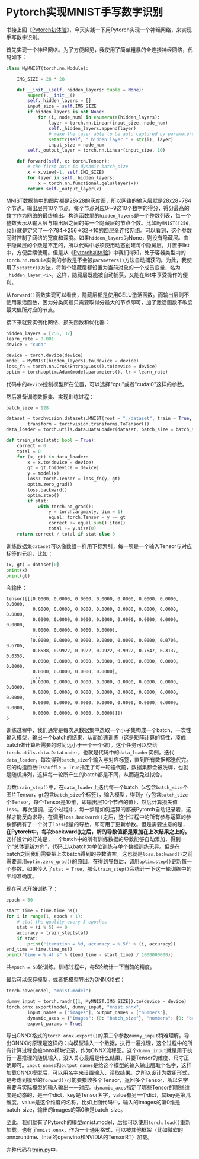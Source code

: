 # Pytorch实现MNIST手写数字识别

书接上回《[Pytorch初体验](../Pytorch初体验/README.md)》，今天实践一下用Pytorch实现一个神经网络，来实现手写数字识别。

首先实现一个神经网络。为了方便起见，我使用了简单粗暴的全连接神经网络，代码如下：
```python
class MyMNIST(torch.nn.Module):

    IMG_SIZE = 28 * 28

    def __init__(self, hidden_layers: tuple = None):
        super().__init__()
        self._hidden_layers = []
        input_size = self.IMG_SIZE
        if hidden_layers is not None:
            for (i, node_num) in enumerate(hidden_layers):
                layer = torch.nn.Linear(input_size, node_num)
                self._hidden_layers.append(layer)
                # make the layer able to be auto captured by parameters()
                setattr(self, "_hidden_layer_" + str(i), layer)
                input_size = node_num
        self._output_layer = torch.nn.Linear(input_size, 10)

    def forward(self, x: torch.Tensor):
        # the first axis is dynamic batch_size
        x = x.view(-1, self.IMG_SIZE)
        for layer in self._hidden_layers:
            x = torch.nn.functional.gelu(layer(x))
        return self._output_layer(x)
```

MNIST数据集中的图片都是28x28的灰度图，所以网络的输入层就是28x28=784个节点。输出层共10个节点，每个节点对应0～9这10个数字的得分，得分最高的数字作为网络的最终输出。构造函数里的`hidden_layers`是一个整数列表，每一个整数表示从输入层与输出层之间的每一个隐藏层的节点个数。比如`MyMNIST([256, 32])`就是定义了一个784->256->32->10的四层全连接网络。可以看到，这个参数同时控制了网络的宽度和深度。如果`hidden_layers`为None，则没有隐藏层。由于隐藏层的个数是不定的，所以代码中必须使用动态创建每个隐藏层，并置于list中，方便后续使用。但是从《[Pytorch初体验](../Pytorch初体验/README.md)》中我们得知，处于容器类型内的`torch.nn.Module`实例的参数是不会被`parameters()`方法自动捕获的。为此，我使用了`setattr()`方法，将每个隐藏层都设置为当前对象的一个成员变量，名为`_hidden_layer_<i>`。这样，隐藏层既能被自动捕获，又能在list中享受操作的便利。

从`forward()`函数实现可以看出，隐藏层都是使用GELU激活函数。而输出层则不使用激活函数，因为分类问题只需要取得分最大的节点即可，加了激活函数不改变最大值所对应的节点。

接下来就要实例化网络、损失函数和优化器：
```python
hidden_layers = [256, 32]
learn_rate = 0.001
device = "cuda"

device = torch.device(device)
model = MyMNIST(hidden_layers).to(device = device)
loss_fn = torch.nn.CrossEntropyLoss().to(device = device)
optim = torch.optim.Adam(model.parameters(), lr = learn_rate)
```

代码中的`device`控制模型所在位置，可以选择"cpu"或者"cuda:0"这样的参数。

然后准备训练数据集、实现训练过程：
```python
batch_size = 128

dataset = torchvision.datasets.MNIST(root = "./dataset", train = True, download = True,
        transform = torchvision.transforms.ToTensor())
data_loader = torch.utils.data.DataLoader(dataset, batch_size = batch_size, shuffle = True)

def train_step(stat: bool = True):
    correct = 0
    total = 0
    for (x, gt) in data_loader:
        x = x.to(device = device)
        gt = gt.to(device = device)
        y = model(x)
        loss: torch.Tensor = loss_fn(y, gt)
        optim.zero_grad()
        loss.backward()
        optim.step()
        if stat:
            with torch.no_grad():
                y = torch.argmax(y, dim = 1)
                equal: torch.Tensor = y == gt
                correct += equal.sum().item()
                total += y.size(0)
    return correct / total if stat else 0
```

训练数据集`dataset`可以像数组一样用下标索引，每一项是一个输入Tensor与对应标签的元组，比如：
```python
(x, gt) = dataset[0]
print(x)
print(gt)
```

会输出：
```
tensor([[[0.0000, 0.0000, 0.0000, 0.0000, 0.0000, 0.0000, 0.0000, 0.0000,
          0.0000, 0.0000, 0.0000, 0.0000, 0.0000, 0.0000, 0.0000, 0.0000,
          0.0000, 0.0000, 0.0000, 0.0000, 0.0000, 0.0000, 0.0000, 0.0000,
          0.0000, 0.0000, 0.0000, 0.0000],
          ...
         [0.0000, 0.0000, 0.0000, 0.0000, 0.0000, 0.0000, 0.0706, 0.6706,
          0.8588, 0.9922, 0.9922, 0.9922, 0.9922, 0.7647, 0.3137, 0.0353,
          0.0000, 0.0000, 0.0000, 0.0000, 0.0000, 0.0000, 0.0000, 0.0000,
          0.0000, 0.0000, 0.0000, 0.0000],
          ...
         [0.0000, 0.0000, 0.0000, 0.0000, 0.0000, 0.0000, 0.0000, 0.0000,
          0.0000, 0.0000, 0.0000, 0.0000, 0.0000, 0.0000, 0.0000, 0.0000,
          0.0000, 0.0000, 0.0000, 0.0000, 0.0000, 0.0000, 0.0000, 0.0000,
          0.0000, 0.0000, 0.0000, 0.0000]]])
5
```

训练过程中，我们通常是每次从数据集中选取一个小子集构成一个batch，一次性输入模型，输出一个batch的结果，从而加速训练（这是矩阵计算的特性，凑成batch做计算所需要的时间远小于一个一个做）。这个任务可以交给`torch.utils.data.DataLoader`，也就是代码中的`data_loader`实例。迭代`data_loader`，每次得到`batch_size`个输入与对应标签，直到所有数据都迭代完。它的构造函数中`shuffle = True`指定了每一轮迭代前，数据集都会被洗牌，也就是随机排列，这样每一轮所产生的batch都是不同，从而避免过拟合。

函数`train_step()`中，在`data_loader`上迭代每一个batch（`x`包含`batch_size`个图片Tensor，`gt`包含`batch_size`个标签），输入模型，得到`y`（`y`包含`batch_size`个Tensor，每个Tensor是10维，即输出层10个节点的值），然后计算损失值`loss`。再次强调，这个过程中，每一步是如何运算的都被Pytorch自动记录着，这样才能反向求导。在调用`loss.backward()`之后，这个过程中的所有参与运算的参数都拥有了一个对于`loss`标量的导数，即可用于更新参数。但是需要注意的是，**在Pytorch中，每次backward()之后，新的导数值都是累加在上次结果之上的。** 这样设计的好处是，一个batch中的所有训练数据的导数能够自动累加，得到一个“总体更新方向”，代码上以batch为单位训练与单个数据训练无异。但是在batch之间我们需要把上次batch得到的导数清空，这也就是`loss.backward()`之前需要调用`optim.zero_grad()`的原因。在得到导数后，调用`optim.step()`更新每一个参数。如果传入了`stat = True`，那么`train_step()`会统计一下这一轮训练中的平均准确度。

现在可以开始训练了：
```python
epoch = 50

start_time = time.time_ns()
for i in range(1, epoch + 1):
    # stat the quality every 5 epoches
    stat = (i % 5) == 0
    accuracy = train_step(stat)
    if stat:
        print("iteration = %d, accuracy = %.5f" % (i, accuracy))
end_time = time.time_ns()
print("time = %.4f s" % ((end_time - start_time) / 1000000000))
```

共`epoch = 50`轮训练。训练过程中，每5轮统计一下当前的精度。

最后可以保存模型，或者把模型导出为ONNX格式：
```python
torch.save(model, "mnist.model")

dummy_input = torch.randn([1, MyMNIST.IMG_SIZE]).to(device = device)
torch.onnx.export(model, dummy_input, "mnist.onnx",
        input_names = ["images"], output_names = ["numbers"],
        dynamic_axes = {"images": {0: "batch_size"}, "numbers": {0: "batch_size"}},
        export_params = True)
```

导出ONNX格式的`torch.onnx.export()`的第二个参数`dummy_input`稍难理解。导出ONNX的原理是这样的：向模型输入一个数据，执行一遍推理，这个过程中的所有计算过程会被onnx模块记录，作为ONNX流程图。这个`dummy_input`就是用于执行一遍推理的随机输入，没人关心最后是什么结果，只要Tensor的维度、尺寸正确即可。`input_names`和`output_names`是给这个模型的输入输出层取个名字，这样加载ONNX模型后，可以用名字来设置输入、读取结果。之所以设计为数组形式，是考虑到模型的`forward()`可能要接收多个Tensor，返回多个Tensor，所以名字需要与实际模型的输入输出一一对应。`dynamic_axes`指定了哪些Tensor的哪些维度是动态的，是一个dict，key是Tensor名字，value有另一个dict，其key是第几维度，value是这个维度的名称，比如上面代码中，输入的images的第0维是batch_size，输出的images的第0维是batch_size。

至此，我们就有了Pytorch的模型mnist.model，后续可以使用`torch.load()`重新加载。也有了`mnist.onnx`，作为一个通用格式，可以被其他框架（比如微软的onnxruntime、Intel的openvino和NVIDIA的TensorRT）加载。

完整代码在[train.py](./train.py)中。